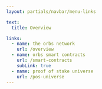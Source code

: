 ```yaml
---
layout: partials/navbar/menu-links

text:
  title: Overview

links:
  - name: the orbs network
    url: /overview
  - name: orbs smart contracts
    url: /smart-contracts
    subLink: true
  - name: proof of stake universe
    url: /pos-universe
---
```

